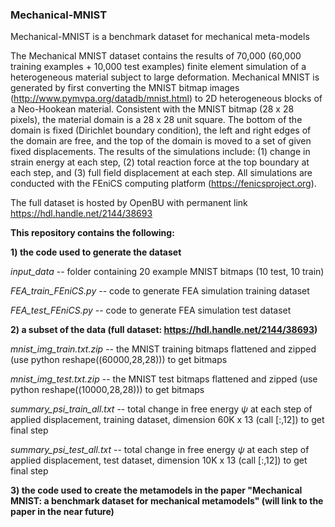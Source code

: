 ### Mechanical-MNIST
Mechanical-MNIST is a benchmark dataset for mechanical meta-models

The Mechanical MNIST dataset contains the results of 70,000 (60,000 training examples + 10,000 test examples) finite element simulation of a heterogeneous material subject to large deformation. Mechanical MNIST is generated by first converting the MNIST bitmap images (http://www.pymvpa.org/datadb/mnist.html) to 2D heterogeneous blocks of a Neo-Hookean material. Consistent with the MNIST bitmap (28 x 28 pixels), the material domain is a 28 x 28 unit square. The bottom of the domain is fixed (Dirichlet boundary condition), the left and right edges of the domain are free, and the top of the domain is moved to a set of given fixed displacements. The results of the simulations include: (1) change in strain energy at each step, (2) total reaction force at the top boundary at each step, and (3) full field displacement at each step. All simulations are conducted with the FEniCS computing platform (https://fenicsproject.org).

The full dataset is hosted by OpenBU with permanent link https://hdl.handle.net/2144/38693

**This repository contains the following:**

**1) the code used to generate the dataset**

*input_data* -- folder containing 20 example MNIST bitmaps (10 test, 10 train) 

*FEA_train_FEniCS.py* -- code to generate FEA simulation training dataset

*FEA_test_FEniCS.py* -- code to generate FEA simulation test dataset

**2) a subset of the data (full dataset: https://hdl.handle.net/2144/38693)**

*mnist_img_train.txt.zip* -- the MNIST training bitmaps flattened and zipped (use python reshape((60000,28,28))) to get bitmaps

*mnist_img_test.txt.zip* -- the MNIST test bitmaps flattened and zipped (use python reshape((10000,28,28))) to get bitmaps

*summary_psi_train_all.txt* -- total change in free energy $\psi$ at each step of applied displacement, training dataset, dimension 60K x 13 (call [:,12]) to get final step 

*summary_psi_test_all.txt* -- total change in free energy $\psi$ at each step of applied displacement, test dataset, dimension 10K x 13 (call [:,12]) to get final step 

**3) the code used to create the metamodels in the paper "Mechanical MNIST: a benchmark dataset for mechanical metamodels" (will link to the paper in the near future)**
